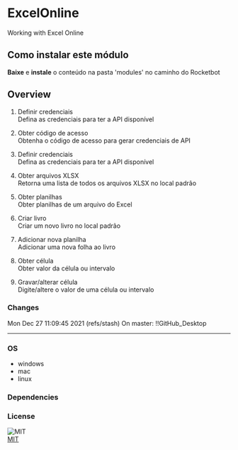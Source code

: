 



# ExcelOnline
  
Working with Excel Online  

## Como instalar este módulo
  
__Baixe__ e __instale__ o conteúdo na pasta 'modules' no caminho do Rocketbot  



## Overview


1. Definir credenciais  
Defina as credenciais para ter a API disponível

2. Obter código de acesso  
Obtenha o código de acesso para gerar credenciais de API

3. Definir credenciais  
Defina as credenciais para ter a API disponível

4. Obter arquivos XLSX  
Retorna uma lista de todos os arquivos XLSX no local padrão

5. Obter planilhas  
Obter planilhas de um arquivo do Excel

6. Criar livro  
Criar um novo livro no local padrão

7. Adicionar nova planilha  
Adicionar uma nova folha ao livro

8. Obter célula  
Obter valor da célula ou intervalo

9. Gravar/alterar célula  
Digite/altere o valor de uma célula ou intervalo  



### Changes
Mon Dec 27 11:09:45 2021  (refs/stash) On master: !!GitHub_Desktop<master>

----
### OS

- windows
- mac
- linux

### Dependencies

### License
  
![MIT](https://camo.githubusercontent.com/107590fac8cbd65071396bb4d04040f76cde5bde/687474703a2f2f696d672e736869656c64732e696f2f3a6c6963656e73652d6d69742d626c75652e7376673f7374796c653d666c61742d737175617265)  
[MIT](http://opensource.org/licenses/mit-license.ph)